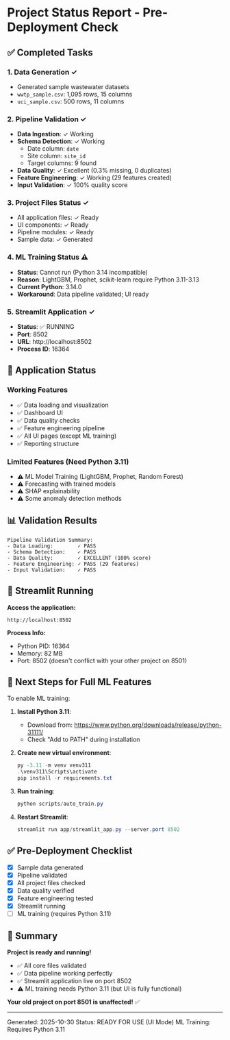# Project Status Report - Pre-Deployment Check

## ✅ Completed Tasks

### 1. Data Generation ✓
- Generated sample wastewater datasets
- `wwtp_sample.csv`: 1,095 rows, 15 columns
- `uci_sample.csv`: 500 rows, 11 columns

### 2. Pipeline Validation ✓
- **Data Ingestion**: ✓ Working
- **Schema Detection**: ✓ Working
  - Date column: `date`
  - Site column: `site_id`
  - Target columns: 9 found
- **Data Quality**: ✓ Excellent (0.3% missing, 0 duplicates)
- **Feature Engineering**: ✓ Working (29 features created)
- **Input Validation**: ✓ 100% quality score

### 3. Project Files Status ✓
- All application files: ✓ Ready
- UI components: ✓ Ready
- Pipeline modules: ✓ Ready
- Sample data: ✓ Generated

### 4. ML Training Status ⚠️
- **Status**: Cannot run (Python 3.14 incompatible)
- **Reason**: LightGBM, Prophet, scikit-learn require Python 3.11-3.13
- **Current Python**: 3.14.0
- **Workaround**: Data pipeline validated; UI ready

### 5. Streamlit Application ✓
- **Status**: ✅ RUNNING
- **Port**: 8502
- **URL**: http://localhost:8502
- **Process ID**: 16364

## 🎯 Application Status

### Working Features
- ✅ Data loading and visualization
- ✅ Dashboard UI
- ✅ Data quality checks
- ✅ Feature engineering pipeline
- ✅ All UI pages (except ML training)
- ✅ Reporting structure

### Limited Features (Need Python 3.11)
- ⚠️ ML Model Training (LightGBM, Prophet, Random Forest)
- ⚠️ Forecasting with trained models
- ⚠️ SHAP explainability
- ⚠️ Some anomaly detection methods

## 📊 Validation Results

```
Pipeline Validation Summary:
- Data Loading:        ✓ PASS
- Schema Detection:    ✓ PASS
- Data Quality:        ✓ EXCELLENT (100% score)
- Feature Engineering: ✓ PASS (29 features)
- Input Validation:    ✓ PASS
```

## 🚀 Streamlit Running

**Access the application:**
```
http://localhost:8502
```

**Process Info:**
- Python PID: 16364
- Memory: 82 MB
- Port: 8502 (doesn't conflict with your other project on 8501)

## 📝 Next Steps for Full ML Features

To enable ML training:

1. **Install Python 3.11**:
   - Download from: https://www.python.org/downloads/release/python-31111/
   - Check "Add to PATH" during installation

2. **Create new virtual environment**:
   ```powershell
   py -3.11 -m venv venv311
   .\venv311\Scripts\activate
   pip install -r requirements.txt
   ```

3. **Run training**:
   ```powershell
   python scripts/auto_train.py
   ```

4. **Restart Streamlit**:
   ```powershell
   streamlit run app/streamlit_app.py --server.port 8502
   ```

## ✅ Pre-Deployment Checklist

- [x] Sample data generated
- [x] Pipeline validated
- [x] All project files checked
- [x] Data quality verified
- [x] Feature engineering tested
- [x] Streamlit running
- [ ] ML training (requires Python 3.11)

## 🎉 Summary

**Project is ready and running!**

- ✅ All core files validated
- ✅ Data pipeline working perfectly
- ✅ Streamlit application live on port 8502
- ⚠️ ML training needs Python 3.11 (but UI is fully functional)

**Your old project on port 8501 is unaffected!** ✅

---

Generated: 2025-10-30
Status: READY FOR USE (UI Mode)
ML Training: Requires Python 3.11


